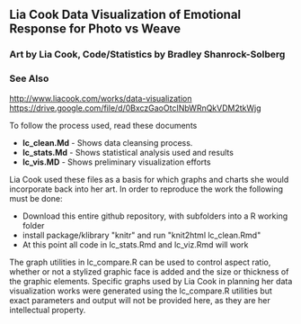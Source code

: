 ## Lia Cook Data Visualization of Emotional Response for Photo vs Weave
### Art by Lia Cook, Code/Statistics by Bradley Shanrock-Solberg
### See Also
http://www.liacook.com/works/data-visualization
https://drive.google.com/file/d/0BxczGaoOtcINbWRnQkVDM2tkWjg


To follow the process used, read these documents
* **lc_clean.Md**  - Shows data cleansing process.  
* **lc_stats.Md**  - Shows statistical analysis used and results
* **lc_vis.MD**    - Shows preliminary visualization efforts

Lia Cook used these files as a basis for which graphs and charts she
would incorporate back into her art.  In order to reproduce the work
the following must be done:

* Download this entire github repository, with subfolders into a R working folder  
* install package/klibrary "knitr" and run "knit2html lc_clean.Rmd"
* At this point all code in lc_stats.Rmd and lc_viz.Rmd will work

The graph utilities in lc_compare.R can be used to control aspect ratio, whether or not a stylized graphic face is added and the size or thickness of the graphic elements.
Specific graphs used by Lia Cook in planning her data visualization works were generated using the lc_compare.R utilities but exact parameters and output will not be provided here, as they are her intellectual property.